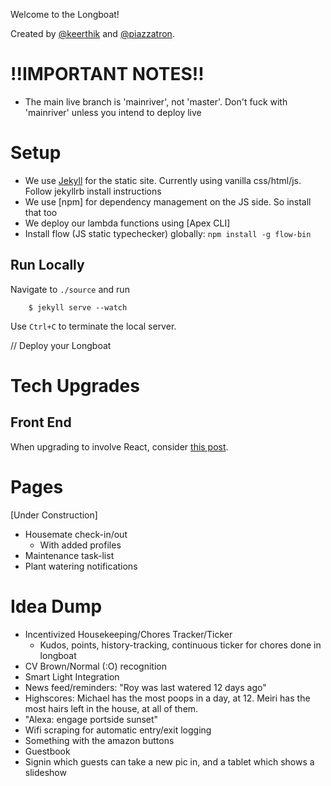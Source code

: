 Welcome to the Longboat!

Created by [@keerthik](https://github.com/keerthik) and [@piazzatron](https://github.com/piazzatron).

# !!IMPORTANT NOTES!!
* The main live branch is 'mainriver', not 'master'. Don't fuck with 'mainriver' unless you intend to deploy live

# Setup
- We use [Jekyll](http://jekyllrb.com/) for the static site. Currently using vanilla css/html/js. Follow jekyllrb install instructions
- We use [npm] for dependency management on the JS side. So install that too
- We deploy our lambda functions using [Apex CLI]
- Install flow (JS static typechecker) globally: `npm install -g flow-bin` 

## Run Locally
Navigate to `./source` and run
```
	$ jekyll serve --watch
```
Use `Ctrl+C` to terminate the local server.

// Deploy your Longboat


# Tech Upgrades
## Front End
When upgrading to involve React, consider [this post](https://medium.com/@allizadrozny/using-webpack-and-react-with-jekyll-cfe137f8a2cc).

# Pages
[Under Construction]
- Housemate check-in/out
	- With added profiles
- Maintenance task-list
- Plant watering notifications

# Idea Dump
- Incentivized Housekeeping/Chores Tracker/Ticker
	- Kudos, points, history-tracking, continuous ticker for chores done in longboat
- CV Brown/Normal (:O) recognition
- Smart Light Integration
- News feed/reminders: "Roy was last watered 12 days ago"
- Highscores: Michael has the most poops in a day, at 12. Meiri has the most hairs left in the house, at all of them.
- "Alexa: engage portside sunset"
- Wifi scraping for automatic entry/exit logging
- Something with the amazon buttons
- Guestbook
- Signin which guests can take a new pic in, and a tablet which shows a slideshow

